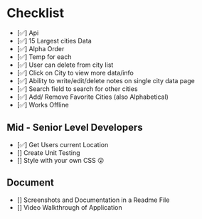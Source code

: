 # Checklist

- [✅] Api
- [✅] 15 Largest cities Data
- [✅] Alpha Order
- [✅] Temp for each
- [✅] User can delete from city list
- [✅] Click on City to view more data/info
- [✅] Ability to write/edit/delete notes on single city data page
- [✅] Search field to search for other cities
- [✅] Add/ Remove Favorite Cities (also Alphabetical)
- [✅] Works Offline

## Mid - Senior Level Developers
- [✅] Get Users current Location
- [] Create Unit Testing
- [] Style with your own CSS 😲

## Document
- [] Screenshots and Documentation in a Readme File
- [] Video Walkthrough of Application